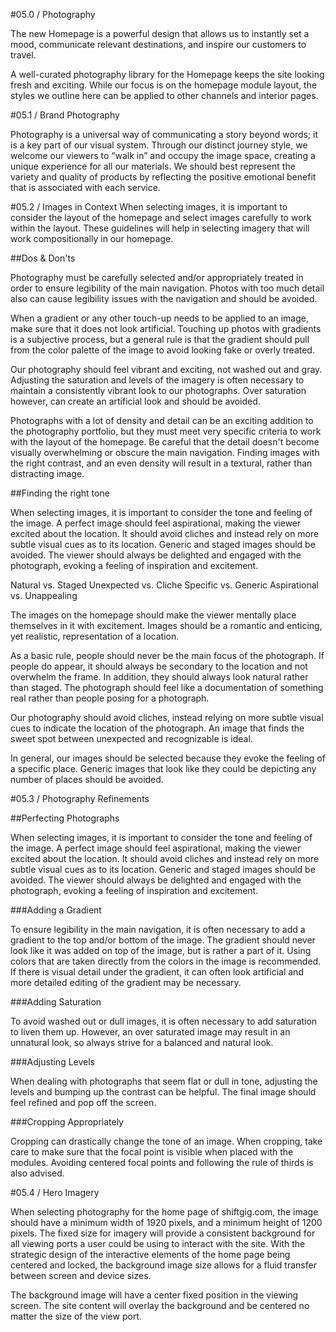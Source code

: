 #05.0 / Photography

The new Homepage is a powerful design that allows us to instantly set a mood, communicate relevant destinations, and inspire our customers to travel.

A well-curated photography library for the Homepage keeps the site looking fresh and exciting. While our focus is on the homepage module layout, the styles we outline here can be applied to other channels and interior pages.

#05.1 / Brand Photography

Photography is a universal way of communicating a story beyond words; it is a key part of our visual system. Through our distinct journey style, we welcome our viewers to “walk in” and occupy the image space, creating a unique experience for all our materials. We should best represent the variety and quality of products by reflecting the positive emotional benefit that is associated with each service.

#05.2 / Images in Context
When selecting images, it is important to consider the layout of the homepage and select images carefully to work within the layout. These guidelines will help in selecting imagery that will work compositionally in our homepage.

##Dos & Don'ts

Photography must be carefully selected and/or appropriately treated in order to ensure legibility of the main navigation. Photos with too much detail also can cause legibility issues with the navigation and should be avoided.

When a gradient or any other touch-up needs to be applied to an image, make sure that it does not look artificial. Touching up photos with gradients is a subjective process, but a general rule is that the gradient should pull from the color palette of the image to avoid looking fake
or overly treated.

Our photography should feel vibrant and exciting, not washed out and gray. Adjusting the saturation and levels of the imagery is often necessary to maintain a consistently vibrant look to our photographs. Over saturation however, can create an artificial look and should be avoided.

Photographs with a lot of density and detail can be an exciting addition to the photography portfolio, but they must meet very specific criteria to work with the layout of the homepage. Be careful that the detail doesn't become visually overwhelming or obscure the main navigation. Finding images with the right contrast, and an even density will result in a textural, rather than distracting image.

##Finding the right tone

When selecting images, it is important to consider the tone and feeling of the image. A perfect image should feel aspirational, making the viewer excited about the location. It should avoid cliches and instead rely on more subtle visual cues as to its location. Generic and staged images should be avoided. The viewer should always be delighted and engaged with the photograph, evoking a feeling of inspiration and excitement.

Natural vs. Staged
Unexpected vs. Cliche
Specific vs. Generic
Aspirational vs. Unappealing

The images on the homepage should make the viewer mentally place themselves in it with excitement. Images should be a romantic and enticing, yet realistic, representation of a location.

As a basic rule, people should never be the main focus of the photograph. If people do appear, it should always be secondary to the location and not overwhelm the frame. In addition, they should always look natural rather than staged. The photograph should feel like a documentation of something real rather than people posing for a photograph.

Our photography should avoid cliches, instead relying on more subtle visual cues to indicate the location of the photograph. An image that finds the sweet spot between unexpected and recognizable is ideal.

In general, our images should be selected because they evoke the feeling of a specific place. Generic images that look like they could be depicting any number of places should be avoided.

#05.3 / Photography Refinements

##Perfecting Photographs

When selecting images, it is important to consider the tone and feeling of the image. A perfect image should feel aspirational, making the viewer excited about the location. It should avoid cliches and instead rely on more subtle visual cues as to its location. Generic and staged images should be avoided. The viewer should always be delighted and engaged with the photograph, evoking a feeling of inspiration and excitement.

###Adding a Gradient

To ensure legibility in the main navigation, it is often necessary to add a gradient to the top and/or bottom of the image. The gradient should never look like it was added on top of the image, but is rather a part of it. Using colors that are taken directly from the colors in the image is recommended. If there is visual detail under the gradient, it can often look artificial and more detailed editing of the gradient may be necessary.

###Adding Saturation

To avoid washed out or dull images, it is often necessary to add saturation to liven them up. However, an over saturated image may result in an unnatural look, so always strive for a balanced and natural look.

###Adjusting Levels

When dealing with photographs that seem flat or dull in tone, adjusting the levels and bumping up the contrast can be helpful. The final image should feel refined and pop off the screen.

###Cropping Appropriately

Cropping can drastically change the tone of an image. When cropping, take care to make sure that the focal point is visible when placed with the modules. Avoiding centered focal points and following the rule of thirds is also advised.

#05.4 / Hero Imagery

When selecting photography for the home page of shiftgig.com, the image should have a minimum width of 1920 pixels, and a minimum height of 1200 pixels. The fixed size for imagery will provide a consistent background for all viewing ports a user could be using to interact with the site. With the strategic design of the interactive elements of the home page being centered and locked, the background image size allows for a fluid transfer between screen and device sizes.

The background image will have a center fixed position in the viewing screen. The site content will overlay the background and be centered no matter the size of the view port.

